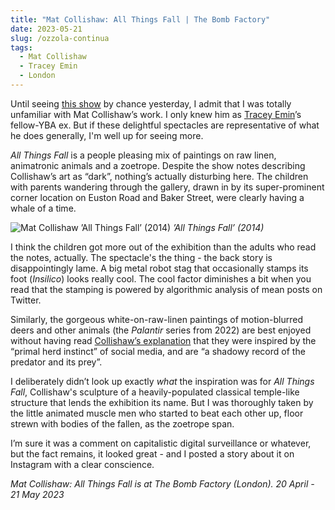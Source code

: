 ```yaml
---
title: "Mat Collishaw: All Things Fall | The Bomb Factory"
date: 2023-05-21
slug: /ozzola-continua
tags:
  - Mat Collishaw
  - Tracey Emin
  - London
---
```


Until seeing [this show](https://www.bombfactory.org.uk/post/all-things-fall-by-mat-collishaw-the-bomb-factory-marylebone) by chance yesterday, I admit that I was totally unfamiliar with Mat Collishaw’s work. I only knew him as [Tracey Emin](/tags/tracey-emin)’s fellow-YBA ex. But if these delightful spectacles are representative of what he does generally, I'm well up for seeing more.

*All Things Fall* is a people pleasing mix of paintings on raw linen, animatronic animals and a zoetrope. Despite the show notes describing Collishaw’s art as “dark”, nothing’s actually disturbing here. The children with parents wandering through the gallery, drawn in by its super-prominent corner location on Euston Road and Baker Street, were clearly having a whale of a time.

![Mat Collishaw ’All Things Fall’ (2014)](/collishaw-bomb-1.jpeg)
*’All Things Fall’ (2014)*

I think the children got more out of the exhibition than the adults who read the notes, actually. The spectacle's the thing - the back story is disappointingly lame. A big metal robot stag that occasionally stamps its foot (*Insilico*) looks really cool. The cool factor diminishes a bit when you read that the stamping is powered by algorithmic analysis of mean posts on Twitter. 

Similarly, the gorgeous white-on-raw-linen paintings of motion-blurred deers and other animals (the *Palantir* series from 2022) are best enjoyed without having read [Collishaw’s explanation](https://worldart.news/2023/03/23/the-bomb-factory-art-foundation-presents-mat-collishaws-latest-series-of-works-including-sentiment-analysis-animatronic-sculptures-optical-illusions-and-paintings/) that they were inspired by the “primal herd instinct” of social media, and are “a shadowy record of the predator and its prey”.

I deliberately didn’t look up exactly *what* the inspiration was for *All Things Fall*, Collishaw's sculpture of a heavily-populated classical temple-like structure that lends the exhibition its name. But I was thoroughly taken by the little animated muscle men who started to beat each other up, floor strewn with bodies of the fallen, as the zoetrope span. 

I’m sure it was a comment on capitalistic digital surveillance or whatever, but the fact remains, it looked great - and I posted a story about it on Instagram with a clear conscience.

*Mat Collishaw: All Things Fall is at The Bomb Factory (London). 20 April - 21 May 2023*
